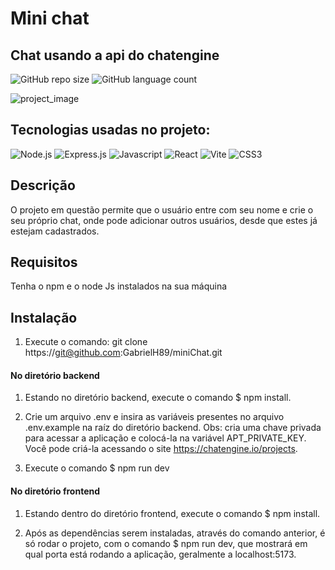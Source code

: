 # Mini chat 

## Chat usando a api do chatengine
![GitHub repo size](https://img.shields.io/github/repo-size/GabrielH89/miniChat)
![GitHub language count](https://img.shields.io/github/languages/count/GabrielH89/miniChat)

![project_image](https://github.com/GabrielH89/miniChat/assets/67241633/1e16b2ae-c7d4-4ba8-8741-d134917fd5e4)

## Tecnologias usadas no projeto: 
![Node.js](https://img.shields.io/badge/Node.js-43853D?style=for-the-badge&logo=node.js&logoColor=white)
![Express.js](https://img.shields.io/badge/Express.js-404D59?style=for-the-badge)
![Javascript](https://img.shields.io/badge/JavaScript-F7DF1E?style=for-the-badge&logo=javascript&logoColor=black)
![React](https://img.shields.io/badge/React-20232A?style=for-the-badge&logo=react&logoColor=61DAFB)
![Vite](https://img.shields.io/badge/vite-%23646CFF.svg?style=for-the-badge&logo=vite&logoColor=white)
![CSS3](https://img.shields.io/badge/css3-%231572B6.svg?style=for-the-badge&logo=css3&logoColor=white)

## Descrição
O projeto em questão permite que o usuário entre com seu nome e crie o seu próprio chat, onde pode adicionar outros usuários, desde que estes já estejam cadastrados.  

## Requisitos
Tenha o npm e o node Js instalados na sua máquina

## Instalação
1. Execute o comando: git clone https://git@github.com:GabrielH89/miniChat.git

#### No diretório backend
1. Estando no diretório backend, execute o comando $ npm install.

2. Crie um arquivo .env e insira as variáveis presentes no arquivo .env.example na raíz do diretório backend. 
Obs: cria uma chave privada para acessar a aplicação e colocá-la na variável APT_PRIVATE_KEY. Você pode criá-la acessando o site https://chatengine.io/projects.

3. Execute o comando $ npm run dev 

#### No diretório frontend
1. Estando dentro do diretório frontend, execute o comando $ npm install.   

2. Após as dependências serem instaladas, através do comando anterior, é só rodar o projeto, com o comando $ npm run dev, que mostrará em qual porta está rodando a aplicação, geralmente a localhost:5173.




